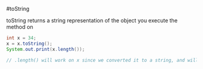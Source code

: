 #toString

toString returns a string representation of the object you execute the method on

```java
int x = 34;
x = x.toString();
System.out.print(x.length());

// .length() will work on x since we converted it to a string, and will print: 43
```
